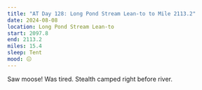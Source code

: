 ```yaml
---
title: "AT Day 128: Long Pond Stream Lean-to to Mile 2113.2"
date: 2024-08-08
location: Long Pond Stream Lean-to
start: 2097.8
end: 2113.2
miles: 15.4
sleep: Tent
mood: 😐
---
```

Saw moose! Was tired. Stealth camped right before river.